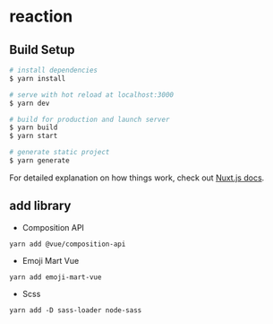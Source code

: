 # reaction

## Build Setup

```bash
# install dependencies
$ yarn install

# serve with hot reload at localhost:3000
$ yarn dev

# build for production and launch server
$ yarn build
$ yarn start

# generate static project
$ yarn generate
```

For detailed explanation on how things work, check out [Nuxt.js docs](https://nuxtjs.org).

## add library

- Composition API

`yarn add @vue/composition-api`

- Emoji Mart Vue

`yarn add emoji-mart-vue`

- Scss

`yarn add -D sass-loader node-sass`
